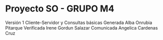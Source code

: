 # Proyecto SO - GRUPO M4

Versión 1
Cliente-Servidor y Consultas básicas
Generada Alba Onrubia Pitarque
Verificada Irene Gordun Salazar
Comunicada Angelica Cardenas Cruz
